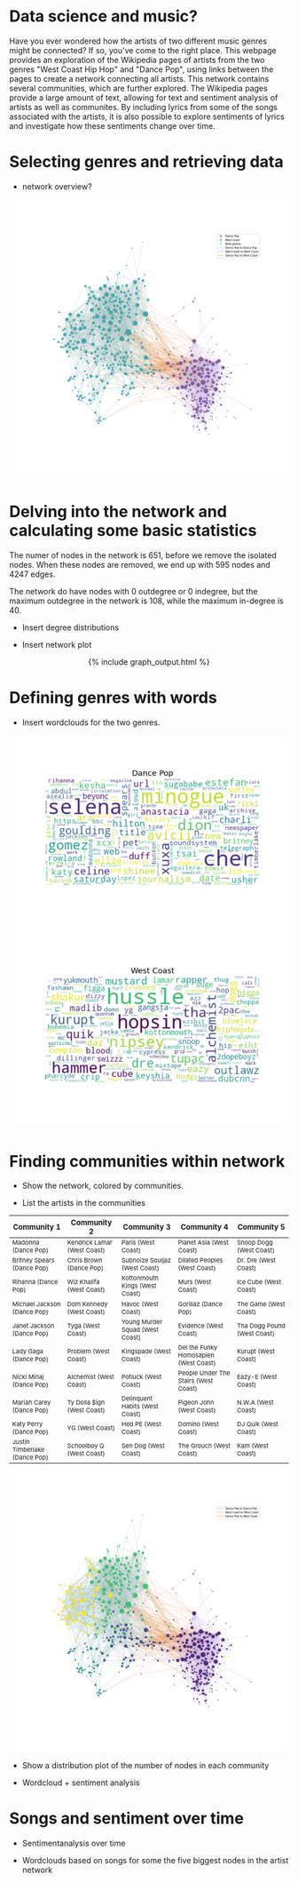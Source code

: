 <style>
td {
  font-size: 11px
}
th {
  font-size: 13px
}
</style>

# Data science and music?
Have you ever wondered how the artists of two different music genres might be connected? If so, you've come to the right place. This webpage provides an exploration of the Wikipedia pages of artists from the two genres "West Coast Hip Hop" and "Dance Pop", using links between the pages to create a network connecting all artists. This network contains several communities, which are further explored. The Wikipedia pages provide a large amount of text, allowing for text and sentiment analysis of artists as well as communites. By including lyrics from some of the songs associated with the artists, it is also possible to explore sentiments of lyrics and investigate how these sentiments change over time.

# Selecting genres and retrieving data
- network overview?
<img src="images/BasicGraph.png" alt="hi" class="inline"/>

# Delving into the network and calculating some basic statistics

The numer of nodes in the network is 651, before we remove the isolated nodes. When these nodes are removed, we end up with 595 nodes and 4247 edges. 

The network do have nodes with 0 outdegree or 0 indegree, but the maximum outdegree in the network is 108, while the maximum in-degree is 40.

- Insert degree distributions

- Insert network plot
<center>
{% include graph_output.html %}
</center>

# Defining genres with words

- Insert wordclouds for the two genres.

<img src="images/DancePop.png" alt="hi" class="inline"/>

<img src="images/WestCoast.png" alt="hi" class="inline"/>

# Finding communities within network

- Show the network, colored by communities.

- List the artists in the communities

| Community 1  | Community 2 | Community 3 | Community 4 | Community 5 |
| ------------- | ------------- | ------------- | ------------- | ------------- | 
| Madonna (Dance Pop)  | Kendrick Lamar (West Coast) | Paris (West Coast) | Planet Asia (West Coast) | Snoop Dogg (West Coast) |
| Britney Spears (Dance Pop)  | Chris Brown (Dance Pop) | Subnoize Souljaz (West Coast) | Dilated Peoples (West Coast) | Dr. Dre (West Coast) |
| Rihanna (Dance Pop) | Wiz Khalifa (West Coast) | Kottonmouth Kings (West Coast) | Murs (West Coast) | Ice Cube (West Coast) |
| Michael Jackson (Dance Pop) | Dom Kennedy (West Coast) | Havoc (West Coast) | Gorillaz (Dance Pop) | The Game (West Coast) |
| Janet Jackson (Dance Pop) | Tyga (West Coast) | Young Murder Squad (West Coast) | Evidence (West Coast) | Tha Dogg Pound (West Coast) |
| Lady Gaga (Dance Pop) | Problem (West Coast) | Kingspade (West Coast) | Del the Funky Homosapien (West Coast) | Kurupt (West Coast) |
| Nicki Minaj (Dance Pop) | Alchemist (West Coast) | Potluck (West Coast) | People Under The Stairs (West Coast) | Eazy-E (West Coast) |
| Mariah Carey (Dance Pop) | Ty Dolla $ign (West Coast) | Delinquent Habits (West Coast) | Pigeon John (West Coast) | N.W.A (West Coast) |
| Katy Perry (Dance Pop) | YG (West Coast) | Hed PE (West Coast) |  Domino (West Coast) | DJ Quik (West Coast) |
| Justin Timberlake (Dance Pop) | Schoolboy Q (West Coast) | Sen Dog (West Coast) | The Grouch (West Coast) | Kam (West Coast) |


<img src="images/CommunityGraph.png" alt="hi" class="inline"/>

- Show a distribution plot of the number of nodes in each community

- Wordcloud + sentiment analysis

# Songs and sentiment over time

- Sentimentanalysis over time

- Wordclouds based on songs for some the five biggest nodes in the artist network

